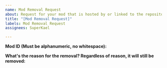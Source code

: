 ```yaml
---
name: Mod Removal Request
about: Request for your mod that is hosted by or linked to the repository to be removed
title: "[Mod Removal Request]"
labels: Mod Removal Request
assignees: SuperKael

---
```


**Mod ID (Must be alphanumeric, no whitespace):**


**What's the reason for the removal? Regardless of reason, it will still be removed:**

